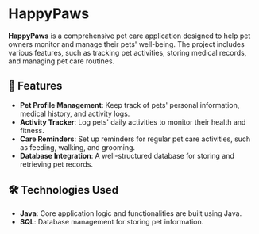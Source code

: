 # HappyPaws

**HappyPaws** is a comprehensive pet care application designed to help pet owners monitor and manage their pets' well-being. The project includes various features, such as tracking pet activities, storing medical records, and managing pet care routines.

## 🌟 Features

- **Pet Profile Management**: Keep track of pets' personal information, medical history, and activity logs.
- **Activity Tracker**: Log pets' daily activities to monitor their health and fitness.
- **Care Reminders**: Set up reminders for regular pet care activities, such as feeding, walking, and grooming.
- **Database Integration**: A well-structured database for storing and retrieving pet records.

## 🛠️ Technologies Used

- **Java**: Core application logic and functionalities are built using Java.
- **SQL**: Database management for storing pet information.
